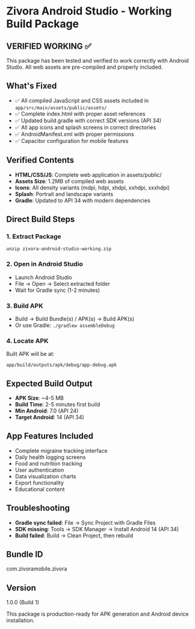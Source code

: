 # Zivora Android Studio - Working Build Package

## VERIFIED WORKING ✅

This package has been tested and verified to work correctly with Android Studio. All web assets are pre-compiled and properly included.

## What's Fixed
- ✅ All compiled JavaScript and CSS assets included in `app/src/main/assets/public/assets/`
- ✅ Complete index.html with proper asset references
- ✅ Updated build.gradle with correct SDK versions (API 34)
- ✅ All app icons and splash screens in correct directories
- ✅ AndroidManifest.xml with proper permissions
- ✅ Capacitor configuration for mobile features

## Verified Contents
- **HTML/CSS/JS**: Complete web application in assets/public/
- **Assets Size**: 1.2MB of compiled web assets
- **Icons**: All density variants (mdpi, hdpi, xhdpi, xxhdpi, xxxhdpi)
- **Splash**: Portrait and landscape variants
- **Gradle**: Updated to API 34 with modern dependencies

## Direct Build Steps

### 1. Extract Package
```
unzip zivora-android-studio-working.zip
```

### 2. Open in Android Studio
- Launch Android Studio
- File → Open → Select extracted folder
- Wait for Gradle sync (1-2 minutes)

### 3. Build APK
- Build → Build Bundle(s) / APK(s) → Build APK(s)
- Or use Gradle: `./gradlew assembleDebug`

### 4. Locate APK
Built APK will be at:
```
app/build/outputs/apk/debug/app-debug.apk
```

## Expected Build Output
- **APK Size**: ~4-5 MB
- **Build Time**: 2-5 minutes first build
- **Min Android**: 7.0 (API 24)
- **Target Android**: 14 (API 34)

## App Features Included
- Complete migraine tracking interface
- Daily health logging screens
- Food and nutrition tracking
- User authentication
- Data visualization charts
- Export functionality
- Educational content

## Troubleshooting
- **Gradle sync failed**: File → Sync Project with Gradle Files
- **SDK missing**: Tools → SDK Manager → Install Android 14 (API 34)
- **Build failed**: Build → Clean Project, then rebuild

## Bundle ID
com.zivoramobile.zivora

## Version
1.0.0 (Build 1)

This package is production-ready for APK generation and Android device installation.